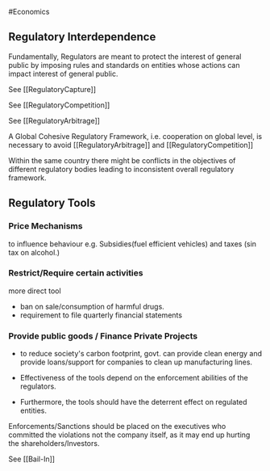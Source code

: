 #Economics 

## Regulatory Interdependence
Fundamentally, Regulators are meant to protect the interest of general public by imposing rules and standards on entities whose actions can impact interest of general public.

See [[RegulatoryCapture]]

See [[RegulatoryCompetition]]

See [[RegulatoryArbitrage]]

A Global Cohesive Regulatory Framework, i.e. cooperation on global level, is necessary to avoid [[RegulatoryArbitrage]] and [[RegulatoryCompetition]]

Within the same country there might be conflicts in the objectives of different regulatory bodies leading to inconsistent overall regulatory framework.

## Regulatory Tools
### Price Mechanisms
to influence behaviour
e.g. Subsidies(fuel efficient vehicles) and taxes (sin tax on alcohol.)

### Restrict/Require certain activities
more direct tool
- ban on sale/consumption of harmful drugs.
- requirement to file quarterly financial statements

### Provide public goods / Finance Private Projects
- to reduce society's carbon footprint, govt. can provide clean energy and provide loans/support for companies to clean up manufacturing lines.


- Effectiveness of the tools depend on the enforcement abilities of the regulators.
- Furthermore, the tools should have the deterrent effect on regulated entities.


Enforcements/Sanctions should be placed on the executives who committed the violations not the company itself, as it may end up hurting the shareholders/Investors.

See [[Bail-In]]
